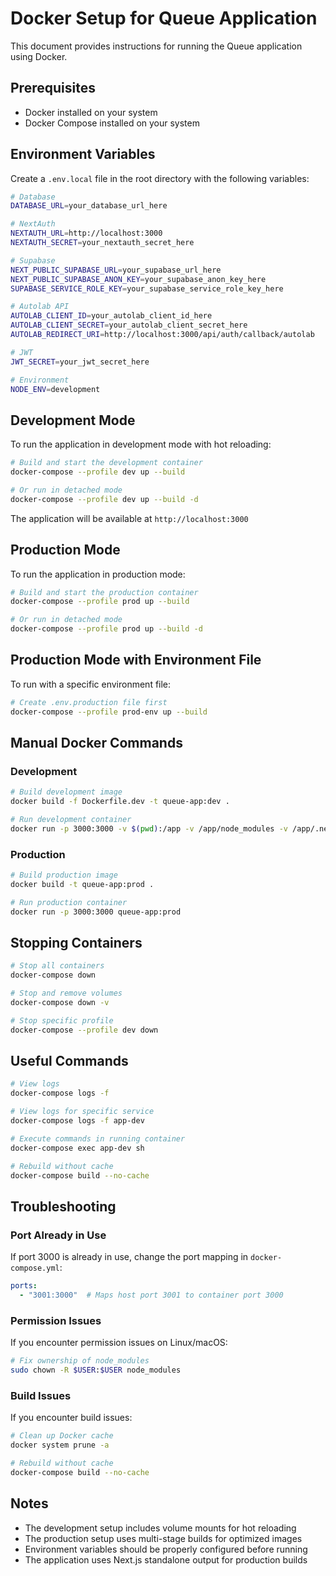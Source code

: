 # Docker Setup for Queue Application

This document provides instructions for running the Queue application using Docker.

## Prerequisites

- Docker installed on your system
- Docker Compose installed on your system

## Environment Variables

Create a `.env.local` file in the root directory with the following variables:

```bash
# Database
DATABASE_URL=your_database_url_here

# NextAuth
NEXTAUTH_URL=http://localhost:3000
NEXTAUTH_SECRET=your_nextauth_secret_here

# Supabase
NEXT_PUBLIC_SUPABASE_URL=your_supabase_url_here
NEXT_PUBLIC_SUPABASE_ANON_KEY=your_supabase_anon_key_here
SUPABASE_SERVICE_ROLE_KEY=your_supabase_service_role_key_here

# Autolab API
AUTOLAB_CLIENT_ID=your_autolab_client_id_here
AUTOLAB_CLIENT_SECRET=your_autolab_client_secret_here
AUTOLAB_REDIRECT_URI=http://localhost:3000/api/auth/callback/autolab

# JWT
JWT_SECRET=your_jwt_secret_here

# Environment
NODE_ENV=development
```

## Development Mode

To run the application in development mode with hot reloading:

```bash
# Build and start the development container
docker-compose --profile dev up --build

# Or run in detached mode
docker-compose --profile dev up --build -d
```

The application will be available at `http://localhost:3000`

## Production Mode

To run the application in production mode:

```bash
# Build and start the production container
docker-compose --profile prod up --build

# Or run in detached mode
docker-compose --profile prod up --build -d
```

## Production Mode with Environment File

To run with a specific environment file:

```bash
# Create .env.production file first
docker-compose --profile prod-env up --build
```

## Manual Docker Commands

### Development

```bash
# Build development image
docker build -f Dockerfile.dev -t queue-app:dev .

# Run development container
docker run -p 3000:3000 -v $(pwd):/app -v /app/node_modules -v /app/.next queue-app:dev
```

### Production

```bash
# Build production image
docker build -t queue-app:prod .

# Run production container
docker run -p 3000:3000 queue-app:prod
```

## Stopping Containers

```bash
# Stop all containers
docker-compose down

# Stop and remove volumes
docker-compose down -v

# Stop specific profile
docker-compose --profile dev down
```

## Useful Commands

```bash
# View logs
docker-compose logs -f

# View logs for specific service
docker-compose logs -f app-dev

# Execute commands in running container
docker-compose exec app-dev sh

# Rebuild without cache
docker-compose build --no-cache
```

## Troubleshooting

### Port Already in Use
If port 3000 is already in use, change the port mapping in `docker-compose.yml`:

```yaml
ports:
  - "3001:3000"  # Maps host port 3001 to container port 3000
```

### Permission Issues
If you encounter permission issues on Linux/macOS:

```bash
# Fix ownership of node_modules
sudo chown -R $USER:$USER node_modules
```

### Build Issues
If you encounter build issues:

```bash
# Clean up Docker cache
docker system prune -a

# Rebuild without cache
docker-compose build --no-cache
```

## Notes

- The development setup includes volume mounts for hot reloading
- The production setup uses multi-stage builds for optimized images
- Environment variables should be properly configured before running
- The application uses Next.js standalone output for production builds 